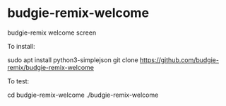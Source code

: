 
budgie-remix-welcome
================

budgie-remix welcome screen


To install:

sudo apt install python3-simplejson
git clone https://github.com/budgie-remix/budgie-remix-welcome

To test:

cd budgie-remix-welcome
./budgie-remix-welcome

